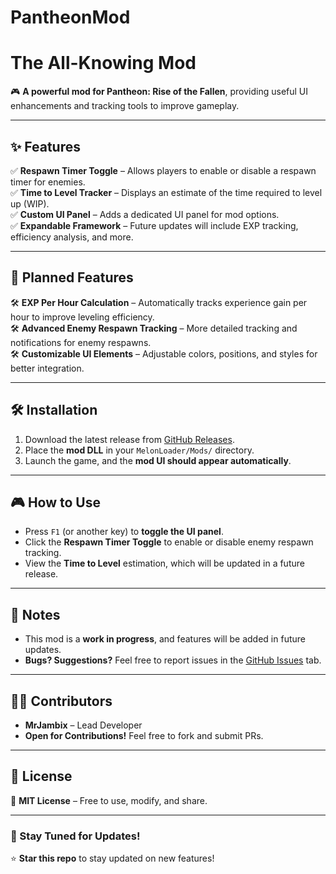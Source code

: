 # PantheonMod
# **The All-Knowing Mod**

🎮 **A powerful mod for Pantheon: Rise of the Fallen**, providing useful UI enhancements and tracking tools to improve gameplay.

---

## **✨ Features**
✅ **Respawn Timer Toggle** – Allows players to enable or disable a respawn timer for enemies.  
✅ **Time to Level Tracker** – Displays an estimate of the time required to level up (WIP).  
✅ **Custom UI Panel** – Adds a dedicated UI panel for mod options.  
✅ **Expandable Framework** – Future updates will include EXP tracking, efficiency analysis, and more.  

---

## **📌 Planned Features**
🛠 **EXP Per Hour Calculation** – Automatically tracks experience gain per hour to improve leveling efficiency.  
🛠 **Advanced Enemy Respawn Tracking** – More detailed tracking and notifications for enemy respawns.  
🛠 **Customizable UI Elements** – Adjustable colors, positions, and styles for better integration.  

---

## **🛠 Installation**
1. Download the latest release from [GitHub Releases](https://github.com/YourRepoName).  
2. Place the **mod DLL** in your `MelonLoader/Mods/` directory.  
3. Launch the game, and the **mod UI should appear automatically**.  

---

## **🎮 How to Use**
- Press `F1` (or another key) to **toggle the UI panel**.  
- Click the **Respawn Timer Toggle** to enable or disable enemy respawn tracking.  
- View the **Time to Level** estimation, which will be updated in a future release.  

---

## **📝 Notes**
- This mod is a **work in progress**, and features will be added in future updates.  
- **Bugs? Suggestions?** Feel free to report issues in the [GitHub Issues](https://github.com/YourRepoName/issues) tab.  

---

## **👨‍💻 Contributors**
- **MrJambix** – Lead Developer  
- **Open for Contributions!** Feel free to fork and submit PRs.  

---

## **📜 License**
📜 **MIT License** – Free to use, modify, and share.  

---

### **🚀 Stay Tuned for Updates!**
⭐ **Star this repo** to stay updated on new features!  
